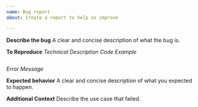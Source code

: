 ```yaml
---
name: Bug report
about: Create a report to help us improve

---
```


**Describe the bug**
A clear and concise description of what the bug is.

**To Reproduce**
*Technical Description*
*Code Example*
```
```
*Error Message*

**Expected behavior**
A clear and concise description of what you expected to happen.

**Additional Context**
Describe the use case that failed.

